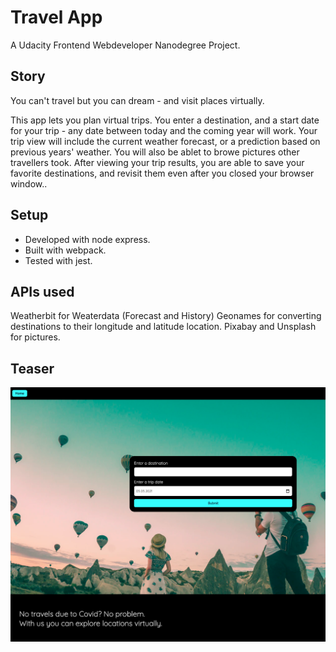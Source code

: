 # Travel App

A Udacity Frontend Webdeveloper Nanodegree Project.

## Story
You can't travel but you can dream - and visit places virtually.

This app lets you plan virtual trips. 
You enter a destination, and a start date for your trip - any date between today and the coming year will work.
Your trip view will include the current weather forecast, or a prediction based on previous years' weather. 
You will also be ablet to browe pictures other travellers took.
After viewing your trip results, you are able to save your favorite destinations, and revisit them even after you closed your browser window..

## Setup
- Developed with node express.
- Built with webpack.
- Tested with jest.

## APIs used
Weatherbit for Weaterdata (Forecast and History)
Geonames for converting destinations to their longitude and latitude location.
Pixabay and Unsplash for pictures.


## Teaser
![Screenshot](./screenshot.png)
